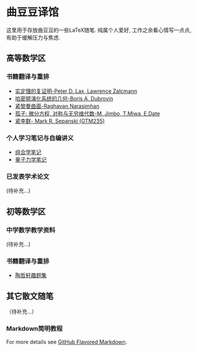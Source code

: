 # 曲豆豆译馆

这里用于存放曲豆豆的一些LaTeX随笔. 
纯属个人爱好, 工作之余看心情写一点点, 有助于缓解压力与焦虑. 

## 高等数学区

### 书籍翻译与重排
* [实定理的复证明-Peter D. Lax, Lawrence Zalcmann](https://github.com/qhn1121/qdd-translation/raw/master/Math0411.pdf)
* [哈密顿演化系统的几何-Boris A. Dubrovin](https://github.com/qhn1121/qdd-translation/raw/master/Math0412.pdf)
* [紧黎曼曲面-Raghavan Narasimhan](https://github.com/qhn1121/qdd-translation/raw/master/Math0413.pdf)
* [孤子: 微分方程, 对称与无穷维代数-M. Jimbo, T.Miwa, E.Date](https://github.com/qhn1121/qdd-translation/raw/master/Math0414.pdf) 
* [紧李群- Mark R. Sepanski (GTM235)](https://github.com/qhn1121/qdd-translation/raw/master/Math0415.pdf) 

### 个人学习笔记与自编讲义

* [组合学笔记](https://raw.githubusercontent.com/qhn1121/qdd-translation/master/Comb.pdf)
* [量子力学笔记](https://raw.githubusercontent.com/qhn1121/qdd-translation/master/20385QM.pdf)

### 已发表学术论文

(待补充...)

## 初等数学区

### 中学数学教学资料
(待补充...)

### 书籍翻译与重排
* [陶哲轩趣题集](https://github.com/qhn1121/qdd-translation/raw/master/Math0601.pdf) 

## 其它散文随笔

（待补充...）





### Markdown简明教程

For more details see [GitHub Flavored Markdown](https://guides.github.com/features/mastering-markdown/).

